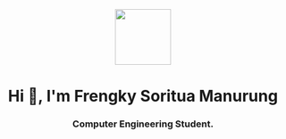 <div id="header" align="center">
  <img src="https://media.giphy.com/media/M9gbBd9nbDrOTu1Mqx/giphy.gif" width="100"/>
</div>

<h1 align="center">Hi 👋, I'm Frengky Soritua Manurung</h1>
<h3 align="center">Computer Engineering Student.</h3>


